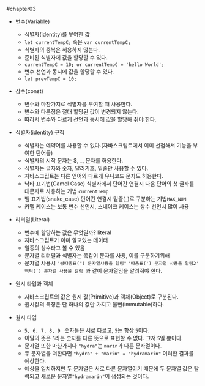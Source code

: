 #chapter03
* 변수(Variable)
  * 식별자(identity)를 부여한 값
  * ```let currentTempC;``` 혹은 ```var currentTempC;```
  * 식별자의 중복은 허용하지 않는다.
  * 준비된 식별자에 값을 할당할 수 있다.
  * ```currentTempC = 10; or currentTempC = 'hello World';```
  * 변수 선언과 동시에 값을 할당할 수 있다.
  * ```let prevTempC = 10;```
  
* 상수(const)
    * 변수와 마찬가지로 식별자를 부여할 때 사용한다.
    * 변수와 다른점은 절대 할당된 값이 변경되지 않는다.
    * 따라서 변수와 다르게 선언과 동시에 값을 할당해 줘야 한다.
    
* 식별자(identity) 규칙
  * 식별자는 예약어를 사용할 수 없다.(자바스크립트에서 이미 선점해서 기능을 부여한 단어들)
  * 식별자의 시작 문자는 $, _, 문자를 허용한다.
  * 식별자는 글자와 숫자, 달러기호, 밑줄만 사용할 수 있다.
  * 자바스크립트는 다른 언어와 다르게 유니코드 문자도 허용한다.
  * 낙타 표기법(Camel Case) 식별자에서 단어간 연결시 다음 단어의 첫 글자를 대문자로 사용하는 기법 ```currentTemp```
  * 뱀 표기법(snake_case) 단어간 연결시 밑줄(_)로 구분하는 기법```MAX_NUM```
  * 카멜 케이스는 보통 변수 선언시, 스네이크 케이스는 상수 선언시 많이 사용
 
* 리터럴(Literal)
  * 변수에 할당하는 값은 무엇일까? literal
  * 자바스크립트가 이미 알고있는 데이터
  * 일종의 상수라고 볼 수 있음 
  * 문자열 리터럴과 식별자는 똑같이 문자를 사용, 이를 구분하기위해
  * 문자열 사용시 ```"쌍따옴표(") 문자열사용을 알림"``` ```'따옴표(') 문자열 사용을 알림2' ``` ```백틱(`) 문자열 사용을 알림 ```과 같이 문자열임을 알려줘야 한다.
 
* 원시 타입과 객체
    * 자바스크립트의 값은 원시 값(Primitive)과 객체(Object)로 구분된다.
    * 원시값의 특징은 단 하나의 값만 가지고 불변(immutable)하다.

* 원시 타입
    * ```5, 6, 7, 8, 9 ``` 숫자들은 서로 다르고, ```5```는 항상 ```5```이다.
    * 이말의 뜻은 ```5```라는 숫자를 다른 뜻으로 표현할 수 없다. 그저 ```5```일 뿐이다.
    * 문자열 또한 마찬가지다 ```"hydra"```는 ```marin```과 다른 문자열이다.
    * 두 문자열을 더한다면 ```"hydra" + "marin" = "hydramarin"``` 이러한 결과를 예상한다.
    * 예상을 일치하지만 두 문자열은 서로 다른 문자열이기 때문에 두 문자열 값은 탈락되고 새로운 문자열```"hydramarin"```이 생성되는 것이다. 
     